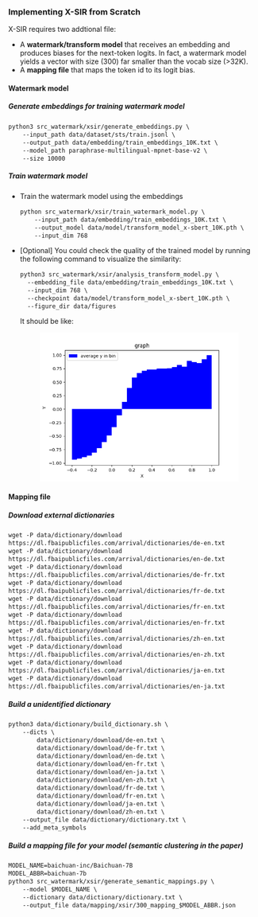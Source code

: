 ### Implementing X-SIR from Scratch

X-SIR requires two addtional file:

* A **watermark/transform model** that receives an embedding and produces biases for the next-token logits. In fact, a watermark model yields a vector with size (300) far smaller than the vocab size (>32K).
* A **mapping file** that maps the token id to its logit bias.



#### Watermark model

##### Generate embeddings for training watermark model

```shell
python3 src_watermark/xsir/generate_embeddings.py \
	--input_path data/dataset/sts/train.jsonl \
	--output_path data/embedding/train_embeddings_10K.txt \
	--model_path paraphrase-multilingual-mpnet-base-v2 \
	--size 10000
```

##### Train watermark model

* Train the watermark model using the embeddings

  ```shell
  python src_watermark/xsir/train_watermark_model.py \
      --input_path data/embedding/train_embeddings_10K.txt \
      --output_model data/model/transform_model_x-sbert_10K.pth \
      --input_dim 768
  ```

* [Optional] You could check the quality of the trained model by running the following command to visualize the similarity:

  ```shell
  python3 src_watermark/xsir/analysis_transform_model.py \
  	--embedding_file data/embedding/train_embeddings_10K.txt \
  	--input_dim 768 \
  	--checkpoint data/model/transform_model_x-sbert_10K.pth \
  	--figure_dir data/figures
  ```

  It should be like:

  <p align="center">
  <img src="assert/origin_graph.png" alt="origin_graph"  width="400" />
  </p>


#### Mapping file

##### Download external dictionaries

```shell
wget -P data/dictionary/download https://dl.fbaipublicfiles.com/arrival/dictionaries/de-en.txt
wget -P data/dictionary/download https://dl.fbaipublicfiles.com/arrival/dictionaries/en-de.txt
wget -P data/dictionary/download https://dl.fbaipublicfiles.com/arrival/dictionaries/de-fr.txt
wget -P data/dictionary/download https://dl.fbaipublicfiles.com/arrival/dictionaries/fr-de.txt
wget -P data/dictionary/download https://dl.fbaipublicfiles.com/arrival/dictionaries/fr-en.txt
wget -P data/dictionary/download https://dl.fbaipublicfiles.com/arrival/dictionaries/en-fr.txt
wget -P data/dictionary/download https://dl.fbaipublicfiles.com/arrival/dictionaries/zh-en.txt
wget -P data/dictionary/download https://dl.fbaipublicfiles.com/arrival/dictionaries/en-zh.txt
wget -P data/dictionary/download https://dl.fbaipublicfiles.com/arrival/dictionaries/ja-en.txt
wget -P data/dictionary/download https://dl.fbaipublicfiles.com/arrival/dictionaries/en-ja.txt
```

##### Build a unidentified dictionary

```shell
python3 data/dictionary/build_dictionary.sh \
    --dicts \
        data/dictionary/download/de-en.txt \
        data/dictionary/download/de-fr.txt \
        data/dictionary/download/en-de.txt \
        data/dictionary/download/en-fr.txt \
        data/dictionary/download/en-ja.txt \
        data/dictionary/download/en-zh.txt \
        data/dictionary/download/fr-de.txt \
        data/dictionary/download/fr-en.txt \
        data/dictionary/download/ja-en.txt \
        data/dictionary/download/zh-en.txt \
    --output_file data/dictionary/dictionary.txt \
    --add_meta_symbols
```

##### Build a mapping file for your model (semantic clustering in the paper)

```shell
MODEL_NAME=baichuan-inc/Baichuan-7B
MODEL_ABBR=baichuan-7b
python3 src_watermark/xsir/generate_semantic_mappings.py \
    --model $MODEL_NAME \
    --dictionary data/dictionary/dictionary.txt \
    --output_file data/mapping/xsir/300_mapping_$MODEL_ABBR.json
```